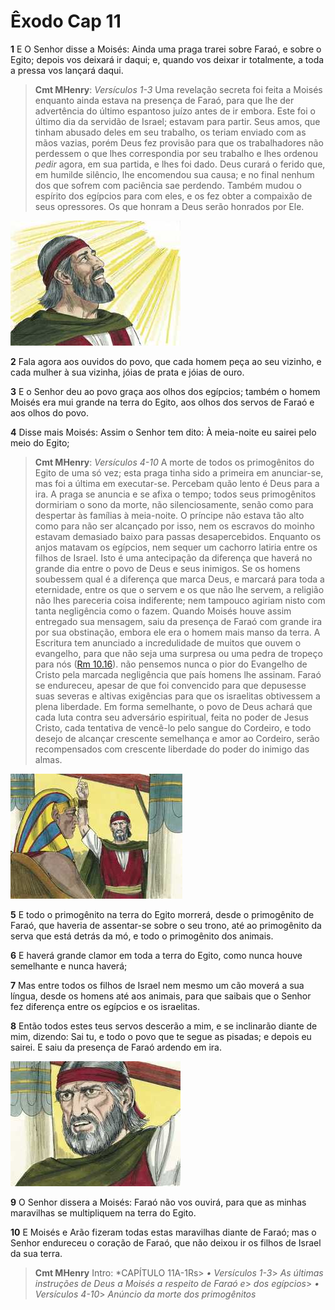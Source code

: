# Êxodo Cap 11

**1** 	E O Senhor disse a Moisés: Ainda uma praga trarei sobre Faraó, e sobre o Egito; depois vos deixará ir daqui; e, quando vos deixar ir totalmente, a toda a pressa vos lançará daqui.

> **Cmt MHenry**: *Versículos 1-3* Uma revelação secreta foi feita a Moisés enquanto ainda estava na presença de Faraó, para que lhe der advertência do último espantoso juízo antes de ir embora. Este foi o último dia da servidão de Israel; estavam para partir. Seus amos, que tinham abusado deles em seu trabalho, os teriam enviado com as mãos vazias, porém Deus fez provisão para que os trabalhadores não perdessem o que lhes correspondia por seu trabalho e lhes ordenou *pedir* agora, em sua partida, e lhes foi dado. Deus curará o ferido que, em humilde silêncio, lhe encomendou sua causa; e no final nenhum dos que sofrem com paciência sae perdendo. Também mudou o espírito dos egípcios para com eles, e os fez obter a compaixão de seus opressores. Os que honram a Deus serão honrados por Ele.

![](../Images/SweetPublishing/2-5-7.jpg) 

**2** 	Fala agora aos ouvidos do povo, que cada homem peça ao seu vizinho, e cada mulher à sua vizinha, jóias de prata e jóias de ouro.

**3** 	E o Senhor deu ao povo graça aos olhos dos egípcios; também o homem Moisés era mui grande na terra do Egito, aos olhos dos servos de Faraó e aos olhos do povo.

**4** 	Disse mais Moisés: Assim o Senhor tem dito: À meia-noite eu sairei pelo meio do Egito;

> **Cmt MHenry**: *Versículos 4-10* A morte de todos os primogênitos do Egito de uma só vez; esta praga tinha sido a primeira em anunciar-se, mas foi a última em executar-se. Percebam quão lento é Deus para a ira. A praga se anuncia e se afixa o tempo; todos seus primogênitos dormiriam o sono da morte, não silenciosamente, senão como para despertar às famílias à meia-noite. O príncipe não estava tão alto como para não ser alcançado por isso, nem os escravos do moinho estavam demasiado baixo para passas desapercebidos. Enquanto os anjos matavam os egípcios, nem sequer um cachorro latiria entre os filhos de Israel. Isto é uma antecipação da diferença que haverá no grande dia entre o povo de Deus e seus inimigos. Se os homens soubessem qual é a diferença que marca Deus, e marcará para toda a eternidade, entre os que o servem e os que não lhe servem, a religião não lhes pareceria coisa indiferente; nem tampouco agiriam nisto com tanta negligência como o fazem. Quando Moisés houve assim entregado sua mensagem, saiu da presença de Faraó com grande ira por sua obstinação, embora ele era o homem mais manso da terra. A Escritura tem anunciado a incredulidade de muitos que ouvem o evangelho, para que não seja uma surpresa ou uma pedra de tropeço para nós ([Rm 10.16](../45N-Rm/10.md#16)). não pensemos nunca o pior do Evangelho de Cristo pela marcada negligência que país homens lhe assinam. Faraó se endureceu, apesar de que foi convencido para que depusesse suas severas e altivas exigências para que os israelitas obtivessem a plena liberdade. Em forma semelhante, o povo de Deus achará que cada luta contra seu adversário espiritual, feita no poder de Jesus Cristo, cada tentativa de vencê-lo pelo sangue do Cordeiro, e todo desejo de alcançar crescente semelhança e amor ao Cordeiro, serão recompensados com crescente liberdade do poder do inimigo das almas.

![](../Images/SweetPublishing/2-10-12.jpg) 

**5** 	E todo o primogênito na terra do Egito morrerá, desde o primogênito de Faraó, que haveria de assentar-se sobre o seu trono, até ao primogênito da serva que está detrás da mó, e todo o primogênito dos animais.

**6** 	E haverá grande clamor em toda a terra do Egito, como nunca houve semelhante e nunca haverá;

**7** 	Mas entre todos os filhos de Israel nem mesmo um cão moverá a sua língua, desde os homens até aos animais, para que saibais que o Senhor fez diferença entre os egípcios e os israelitas.

**8** 	Então todos estes teus servos descerão a mim, e se inclinarão diante de mim, dizendo: Sai tu, e todo o povo que te segue as pisadas; e depois eu sairei. E saiu da presença de Faraó ardendo em ira.

![](../Images/SweetPublishing/2-11-3.jpg) 

**9** 	O Senhor dissera a Moisés: Faraó não vos ouvirá, para que as minhas maravilhas se multipliquem na terra do Egito.

**10** 	E Moisés e Arão fizeram todas estas maravilhas diante de Faraó; mas o Senhor endureceu o coração de Faraó, que não deixou ir os filhos de Israel da sua terra.


> **Cmt MHenry** Intro: *CAPÍTULO 11A-1Rs> *• Versículos 1-3*> *As últimas instruções de Deus a Moisés a respeito de Faraó e*> *dos egípcios*> *• Versículos 4-10*> *Anúncio da morte dos primogênitos*